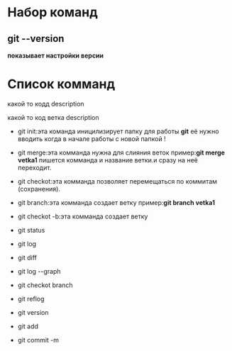 # Набор команд
## git --version
**показывает настройки версии**


 # Список комманд
какой то кодд description

какой то код ветка description
* git init:эта команда иницилизирует папку для работы **git** её нужно вводить когда в начале работы с новой папкой !
 * git merge:эта комманда нужна для слияния веток пример:**git merge vetka1** пишется комманда и название ветки.и сразу на неё переходит.
 * git checkot:эта комманда позволяет перемещаться по коммитам (сохранения).
 * git branch:эта комманда создает ветку пример:**git branch vetka1** 
* git checkot -b:эта комманда создает ветку 
 
 * git status
 * git log
 * git diff
 * git log --graph 
 * git checkot branch
 * git reflog 
 * git version
 * git add
 * git commit -m
 
